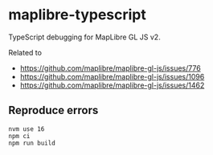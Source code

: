 # maplibre-typescript
TypeScript debugging for MapLibre GL JS v2.

Related to 

* https://github.com/maplibre/maplibre-gl-js/issues/776
* https://github.com/maplibre/maplibre-gl-js/issues/1096
* https://github.com/maplibre/maplibre-gl-js/issues/1462

## Reproduce errors

```
nvm use 16
npm ci
npm run build
```
